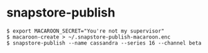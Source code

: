 # snapstore-publish

    $ export MACAROON_SECRET="You're not my supervisor"
    $ macaroon-create > ~/.snapstore-publish-macaroon.enc
    $ snapstore-publish --name cassandra --series 16 --channel beta
